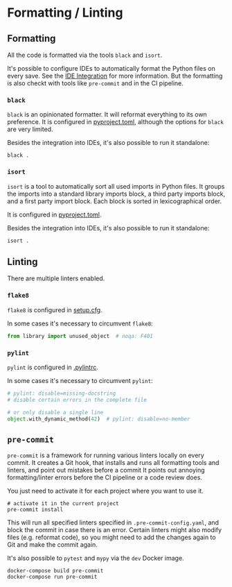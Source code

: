 # Formatting / Linting

## Formatting

All the code is formatted via the tools `black` and `isort`.

It's possible to configure IDEs to automatically format the Python files on every save.
See the [IDE Integration](./ide_integration.md) for more information.
But the formatting is also checkt with tools like `pre-commit` and in the CI pipeline.

### `black`

`black` is an opinionated formatter. It will reformat everything to its own preference.
It is configured in [pyproject.toml](../pyproject.toml), although the options for `black` are very limited.

Besides the integration into IDEs, it's also possible to run it standalone:

```shell
black .
```

### `isort`

`isort` is a tool to automatically sort all used imports in Python files.
It groups the imports into a standard library imports block, a third party imports block, and a first party import block.
Each block is sorted in lexicographical order.

It is configured in [pyproject.toml](../pyproject.toml).

Besides the integration into IDEs, it's also possible to run it standalone:

```shell
isort .
```

## Linting

There are multiple linters enabled.

### `flake8`

`flake8` is configured in [setup.cfg](../setup.cfg).

In some cases it's necessary to circumvent `flake8`:

```python
from library import unused_object  # noqa: F401
```

### `pylint`

`pylint` is configured in [.pylintrc](../.pylintrc).

In some cases it's necessary to circumvent `pylint`:

```python
# pylint: disable=missing-docstring
# disable certain errors in the complete file

# or only disable a single line
object.with_dynamic_method(42)  # pylint: disable=no-member
```

## `pre-commit`

`pre-commit` is a framework for running various linters locally on every commit.
It creates a Git hook, that installs and runs all formatting tools and linters, and point out mistakes before a commit 
It points out annoying formatting/linter errors before the CI pipeline or a code review does.

You just need to activate it for each project where you want to use it.

```shell
# activate it in the current project
pre-commit install
```

This will run all specified linters specified in `.pre-commit-config.yaml`, and block the commit in case there is an error.
Certain linters might also modify files (e.g. reformat code), so you might need to add the changes again to Git and make the commit again.

It's also possible to `pytest` and `mypy` via the `dev` Docker image.

```shell
docker-compose build pre-commit
docker-compose run pre-commit
```
